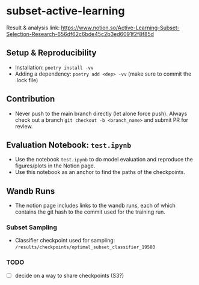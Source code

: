 # subset-active-learning

Result & analysis link: https://www.notion.so/Active-Learning-Subset-Selection-Research-656df62c6bde45c2b3ed6091f2f8f85d

## Setup & Reproducibility

- Installation: `poetry install -vv`
- Adding a dependency: `poetry add <dep> -vv` (make sure to commit the .lock file)

## Contribution

- Never push to the main branch directly (let alone force push). Always check out a branch `git checkout -b <branch_name>`
  and submit PR for review.

## Evaluation Notebook: `test.ipynb`

- Use the notebook `test.ipynb` to do model evaluation and reproduce the figures/plots in the Notion page.
- Use this notebook as an anchor to find the paths of the checkpoints.

## Wandb Runs

- The notion page includes links to the wandb runs, each of which contains the git hash to the commit used for the training run.

### Subset Sampling

- Classifier checkpoint used for sampling: `/results/checkpoints/optimal_subset_classifier_19500`

### TODO

- [ ] decide on a way to share checkpoints (S3?)
